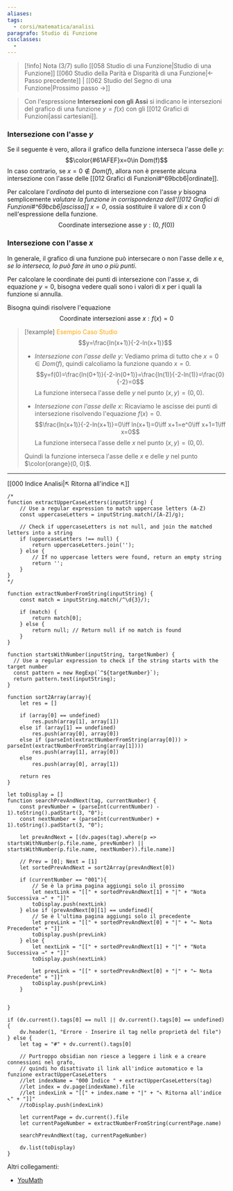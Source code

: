 ```yaml
---
aliases: 
tags:
  - corsi/matematica/analisi
paragrafo: Studio di Funzione
cssclasses:
  - 
---
```

> [!info] Nota (3/7) sullo [[058 Studio di una Funzione|Studio di una Funzione]]
> [[060 Studio della Parità e Disparità di una Funzione|<- Passo precedente]] | [[062 Studio del Segno di una Funzione|Prossimo passo ->]]

>Con l'espressione **Intersezioni con gli Assi** si indicano le intersezioni del grafico di una funzione $y=f(x)$ con gli [[012 Grafici di Funzioni|assi cartesiani]].

### Intersezione con l'asse $y$
Se il seguente è vero, allora il grafico della funzione interseca l'asse delle $y$:
$$\color{#61AFEF}x=0\in Dom(f)$$
In caso contrario, se $x=0\not\in Dom(f)$, allora non è presente alcuna intersezione con l'asse delle [[012 Grafici di Funzioni#^69bcb6|ordinate]].

Per calcolare l'*ordinata* del punto di intersezione con l'asse $y$ bisogna semplicemente *valutare la funzione in corrispondenza dell'[[012 Grafici di Funzioni#^69bcb6|ascissa]] $x=0$*, ossia sostituire il valore di $x$ con $0$ nell'espressione della funzione.
$$\text{Coordinate intersezione asse }y:(0,\ f(0))$$

### Intersezione con l'asse $x$
In generale, il grafico di una funzione può intersecare o non l'asse delle $x$ e, *se lo interseca, lo può fare in uno o più punti*.

Per calcolare le coordinate dei punti di intersezione con l'asse $x$, di equazione $y=0$, bisogna vedere quali sono i valori di $x$ per i quali la funzione si annulla.

Bisogna quindi risolvere l'equazione
$$\text{Coordinate intersezioni asse }x: f(x)=0$$

> [!example] <font color="orange">Esempio Caso Studio</font>
> $$y=\frac{ln(x+1)}{-2-ln(x+1)}$$
> - *Intersezione con l'asse delle $y$*:
>   Vediamo prima di tutto che $x=0\in Dom(f)$, quindi calcoliamo la funzione quando $x=0$.
>   $$y=f(0)=\frac{ln(0+1)}{-2-ln(0+1)}=\frac{ln(1)}{-2-ln(1)}=\frac{0}{-2}=0$$
>   La funzione interseca l'asse delle $y$ nel punto $(x,y)=(0, 0)$.
> 
> - *Intersezione con l'asse delle $x$*:
>   Ricaviamo le ascisse dei punti di intersezione risolvendo l'equazione $f(x)=0$.
>   $$\frac{ln(x+1)}{-2-ln(x+1)}=0\iff ln(x+1)=0\iff x+1=e^0\iff x+1=1\iff x=0$$
>   La funzione interseca l'asse delle $x$ nel punto $(x,y)=(0, 0)$.
> 
> Quindi la funzione interseca l'asse delle $x$ e delle $y$ nel punto $\color{orange}(0, 0)$.


___
[[000 Indice Analisi|↖ Ritorna all'indice ↖]]

```dataviewjs
/*
function extractUpperCaseLetters(inputString) {
	// Use a regular expression to match uppercase letters (A-Z)
	const uppercaseLetters = inputString.match(/[A-Z]/g);
	
	// Check if uppercaseLetters is not null, and join the matched letters into a string
	if (uppercaseLetters !== null) {
		return uppercaseLetters.join('');
	} else {
	    // If no uppercase letters were found, return an empty string
	    return '';
	}
}
*/

function extractNumberFromString(inputString) {
	const match = inputString.match(/^\d{3}/);
	
	if (match) {
		return match[0];
	} else {
		return null; // Return null if no match is found
	}
}

function startsWithNumber(inputString, targetNumber) {
  // Use a regular expression to check if the string starts with the target number
  const pattern = new RegExp(`^${targetNumber}`);
  return pattern.test(inputString);
}

function sort2Array(array){
	let res = []
	
	if (array[0] == undefined)
		res.push(array[1], array[1])
	else if (array[1] == undefined)
		res.push(array[0], array[0])
	else if (parseInt(extractNumberFromString(array[0])) > parseInt(extractNumberFromString(array[1])))
		res.push(array[1], array[0])
	else
		res.push(array[0], array[1])
	
	return res
}

let toDisplay = []
function searchPrevAndNext(tag, currentNumber) {
	const prevNumber = (parseInt(currentNumber) - 1).toString().padStart(3, "0");
	const nextNumber = (parseInt(currentNumber) + 1).toString().padStart(3, "0");
	
	let prevAndNext = [(dv.pages(tag).where(p => startsWithNumber(p.file.name, prevNumber) || startsWithNumber(p.file.name, nextNumber)).file.name)]
	
	// Prev = [0]; Next = [1]
	let sortedPrevAndNext = sort2Array(prevAndNext[0])
	
	if (currentNumber == "001"){ 
		// Se è la prima pagina aggiungi solo il prossimo
		let nextLink = "[[" + sortedPrevAndNext[1] + "|" + "Nota Successiva →" + "]]"
		toDisplay.push(nextLink)
	} else if (prevAndNext[0][1] == undefined){
		// Se è l'ultima pagina aggiungi solo il precedente
		let prevLink = "[[" + sortedPrevAndNext[0] + "|" + "← Nota Precedente" + "]]"
		toDisplay.push(prevLink)
	} else {
		let nextLink = "[[" + sortedPrevAndNext[1] + "|" + "Nota Successiva →" + "]]"
		toDisplay.push(nextLink)
		
		let prevLink = "[[" + sortedPrevAndNext[0] + "|" + "← Nota Precedente" + "]]"
		toDisplay.push(prevLink)
	}
	
	
}

if (dv.current().tags[0] == null || dv.current().tags[0] == undefined){
	dv.header(1, "Errore - Inserire il tag nelle proprietà del file")
} else {
	let tag = "#" + dv.current().tags[0]

	// Purtroppo obsidian non riesce a leggere i link e a creare connessioni nel grafo,
	// quindi ho disattivato il link all'indice automatico e la funzione extractUpperCaseLetters
	//let indexName = "000 Indice " + extractUpperCaseLetters(tag)
	//let index = dv.page(indexName).file
	//let indexLink = "[[" + index.name + "|" + "↖ Ritorna all'indice ↖" + "]]"
	//toDisplay.push(indexLink)
	
	let currentPage = dv.current().file
	let currentPageNumber = extractNumberFromString(currentPage.name)
	
	searchPrevAndNext(tag, currentPageNumber)
	
	dv.list(toDisplay)
}
```

Altri collegamenti: 
- [YouMath](https://www.youmath.it/lezioni/analisi-matematica/studio-di-funzioni-grafico/179-step-3-intersezioni-con-gli-assi.html)